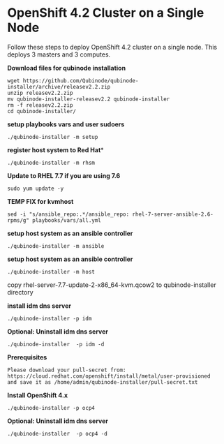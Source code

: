 # OpenShift 4.2 Cluster on a Single Node

Follow these steps to deploy OpenShift 4.2 cluster on a single node.
This deploys 3 masters and 3 computes.

**Download files for qubinode installation**
```
wget https://github.com/Qubinode/qubinode-installer/archive/releasev2.2.zip
unzip releasev2.2.zip
mv qubinode-installer-releasev2.2 qubinode-installer
rm -f releasev2.2.zip
cd qubinode-installer/
```
**setup playbooks vars and user sudoers**  
```
./qubinode-installer -m setup
```

**register host system to Red Hat***  
```
./qubinode-installer -m rhsm
```
**Update to RHEL 7.7 if you are using 7.6**
```
sudo yum update -y
```

**TEMP FIX for kvmhost**
```
sed -i "s/ansible_repo:.*/ansible_repo: rhel-7-server-ansible-2.6-rpms/g" playbooks/vars/all.yml
```

**setup host system as an ansible controller**
```
./qubinode-installer -m ansible
```

**setup host system as an ansible controller**
```
./qubinode-installer -m host
```
copy rhel-server-7.7-update-2-x86_64-kvm.qcow2 to qubinode-installer directory

**install idm dns server**
```
./qubinode-installer -p idm
```

**Optional: Uninstall idm dns server**
```
./qubinode-installer  -p idm -d
```

**Prerequisites**
```
Please download your pull-secret from:
https://cloud.redhat.com/openshift/install/metal/user-provisioned
and save it as /home/admin/qubinode-installer/pull-secret.txt
```

**Install OpenShift 4.x**
```
./qubinode-installer -p ocp4
```

**Optional: Uninstall idm dns server**
```
./qubinode-installer  -p ocp4 -d
```
